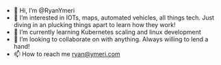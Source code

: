 - 👋 Hi, I’m @RyanYmeri
- 👀 I’m interested in IOTs, maps, automated vehicles, all things tech. Just diving in an plucking things apart to learn how they work!
- 🌱 I’m currently learning Kubernetes scaling and linux development
- 💞️ I’m looking to collaborate on with anything. Always willing to lend a hand!
- 📫 How to reach me ryan@ymeri.com

<!---
RyanYmeri/RyanYmeri is a ✨ special ✨ repository because its `README.md` (this file) appears on your GitHub profile.
You can click the Preview link to take a look at your changes.
--->
